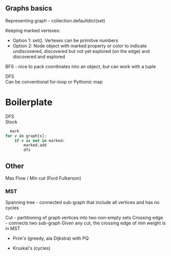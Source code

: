 ## Graphs basics

Representing graph - collection.defaultdict(set)

Keeping marked vertexes:

* Option 1: set(). Vertexes can be primitive numbers
* Option 2: Node object with marked property or color to indicate undiscovered, discovered but
  not yet explored (on the edge) and discovered and explored

BFS - nice to pack coordinates into an object, but can work with a tuple

DFS  
Can be conventional for-loop or Pythonic map

# Boilerplate

DFS   
Stock

```python
  mark
for v in graph[s]:
    if v is not in marked:
        marked.add
        dfs
```

## Other

Max Flow / Min cut (Ford Fulkerson)

### MST

Spanning tree - connected sub-graph that include all vertices and has no cycles

Cut - partitioning of graph vertices into two non-empty sets
Crossing edge - connects two sub-graph
Given any cut, the crossing edge of min weight is in MST

- Prim's (greedy, ala Dijkstra) with PQ

- Kruskal's (cycles)